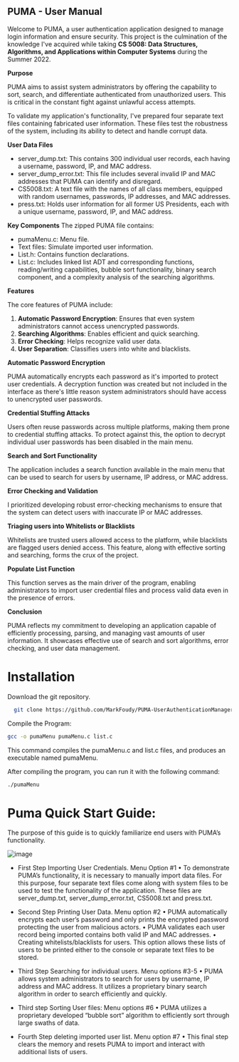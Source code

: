 ## PUMA - User Manual

Welcome to PUMA, a user authentication application designed to manage login information and ensure security. This project is the culmination of the knowledge I've acquired while taking **CS 5008: Data Structures, Algorithms, and Applications
within Computer Systems** during the Summer 2022.

**Purpose**

PUMA aims to assist system administrators by offering the capability to sort, search, and differentiate authenticated from unauthorized users. This is critical in the constant fight against unlawful access attempts.

To validate my application's functionality, I've prepared four separate text files containing fabricated user information. These files test the robustness of the system, including its ability to detect and handle corrupt data.

**User Data Files**
-   server_dump.txt: This contains 300 individual user records, each having a username, password, IP, and MAC address.
-   server_dump_error.txt: This file includes several invalid IP and MAC addresses that PUMA can identify and disregard.
-   CS5008.txt: A text file with the names of all class members, equipped with random usernames, passwords, IP addresses, and MAC addresses.
-   press.txt: Holds user information for all former US Presidents, each with a unique username, password, IP, and MAC address.

**Key Components**
The zipped PUMA file contains:
-   pumaMenu.c: Menu file.
-   Text files: Simulate imported user information.
-   List.h: Contains function declarations.
-   List.c: Includes linked list ADT and corresponding functions, reading/writing capabilities, bubble sort functionality, binary search component, and a complexity analysis of the searching algorithms.

**Features**

The core features of PUMA include:

1.  **Automatic Password Encryption**: Ensures that even system administrators cannot access unencrypted passwords.
2.  **Searching Algorithms**: Enables efficient and quick searching.
3.  **Error Checking**: Helps recognize valid user data.
4.  **User Separation**: Classifies users into white and blacklists.

**Automatic Password Encryption**

PUMA automatically encrypts each password as it's imported to protect user credentials. A decryption function was created but not included in the interface as there's little reason system administrators should have access to unencrypted user passwords.

**Credential Stuffing Attacks**

Users often reuse passwords across multiple platforms, making them prone to credential stuffing attacks. To protect against this, the option to decrypt individual user passwords has been disabled in the main menu.

**Search and Sort Functionality**

The application includes a search function available in the main menu that can be used to search for users by username, IP address, or MAC address.

**Error Checking and Validation**

I prioritized developing robust error-checking mechanisms to ensure that the system can detect users with inaccurate IP or MAC addresses.

**Triaging users into Whitelists or Blacklists**

Whitelists are trusted users allowed access to the platform, while blacklists are flagged users denied access. This feature, along with effective sorting and searching, forms the crux of the project.

**Populate List Function**

This function serves as the main driver of the program, enabling administrators to import user credential files and process valid data even in the presence of errors.

**Conclusion**

PUMA reflects my commitment to developing an application capable of efficiently processing, parsing, and managing vast amounts of user information. It showcases effective use of search and sort algorithms, error checking, and user data management.

#  Installation

Download the git repository.

```bash
  git clone https://github.com/MarkFoudy/PUMA-UserAuthenticationManager.git
```

Compile the Program: 
```bash
gcc -o pumaMenu pumaMenu.c list.c
```

This command compiles the pumaMenu.c and list.c files, and produces an executable named pumaMenu.

After compiling the program, you can run it with the following command:

```bash
./pumaMenu
```

# Puma Quick Start Guide:
The purpose of this guide is to quickly familiarize end users with PUMA’s functionality.

![image](https://github.com/MarkFoudy/PUMA-UserAuthenticationManager/assets/29990433/4d46f7ee-421d-4059-8ff7-fead00ebff44)


- First Step Importing User Credentials. Menu Option #1
•	To demonstrate PUMA’s functionality, it is necessary to manually import data files.  For this purpose, four separate text files come along with system files to be used to test the functionality of the application.  These files are server_dump.txt, server_dump_error.txt, CS5008.txt and press.txt.

- Second Step Printing User Data. Menu option #2
•	PUMA automatically encrypts each user’s password and only prints the encrypted password protecting the user from malicious actors.
•	PUMA validates each user record being imported contains both valid IP and MAC addresses.
•	Creating whitelists/blacklists for users.  This option allows these lists of users to be printed either to the console or separate text files to be stored.  


- Third Step Searching for individual users. Menu options #3-5
•	PUMA allows system administrators to search for users by username, IP address and MAC address. It utilizes a proprietary binary search algorithm in order to search efficiently and quickly.

- Third step Sorting User files: Menu options #6
•	PUMA utilizes a proprietary developed “bubble sort” algorithm to efficiently sort through large swaths of data.

- Fourth Step deleting imported user list. Menu option #7
•	This final step clears the memory and resets PUMA to import and interact with additional lists of users.


